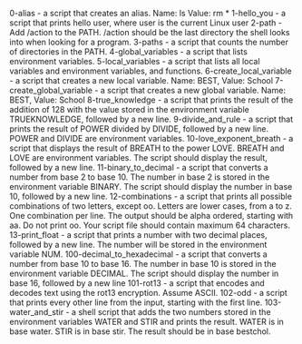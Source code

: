 0-alias - a script that creates an alias. Name: ls Value: rm *
1-hello_you - a script that prints hello user, where user is the current Linux user
2-path - Add /action to the PATH. /action should be the last directory the shell looks into when looking for a program.
3-paths - a script that counts the number of directories in the PATH.
4-global_variables - a script that lists environment variables.
5-local_variables - a script that lists all local variables and environment variables, and functions.
6-create_local_variable - a script that creates a new local variable. Name: BEST, Value: School
7-create_global_variable - a script that creates a new global variable. Name: BEST,  Value: School
8-true_knowledge - a script that prints the result of the addition of 128 with the value stored in the environment variable TRUEKNOWLEDGE, followed by a new line.
9-divide_and_rule - a script that prints the result of POWER divided by DIVIDE, followed by a new line. POWER and DIVIDE are environment variables.
10-love_exponent_breath - a script that displays the result of BREATH to the power LOVE. BREATH and LOVE are environment variables. The script should display the result, followed by a new line.
11-binary_to_decimal - a script that converts a number from base 2 to base 10. The number in base 2 is stored in the environment variable BINARY. The script should display the number in base 10, followed by a new line.
12-combinations - a script that prints all possible combinations of two letters, except oo. Letters are lower cases, from a to z. One combination per line. The output should be alpha ordered, starting with aa. Do not print oo. Your script file should contain maximum 64 characters.
13-print_float - a script that prints a number with two decimal places, followed by a new line. The number will be stored in the environment variable NUM.
100-decimal_to_hexadecimal -  a script that converts a number from base 10 to base 16. The number in base 10 is stored in the environment variable DECIMAL. The script should display the number in base 16, followed by a new line
101-rot13 - a script that encodes and decodes text using the rot13 encryption. Assume ASCII.
102-odd - a script that prints every other line from the input, starting with the first line.
103-water_and_stir - a shell script that adds the two numbers stored in the environment variables WATER and STIR and prints the result. WATER is in base water. STIR is in base stir. The result should be in base bestchol.
